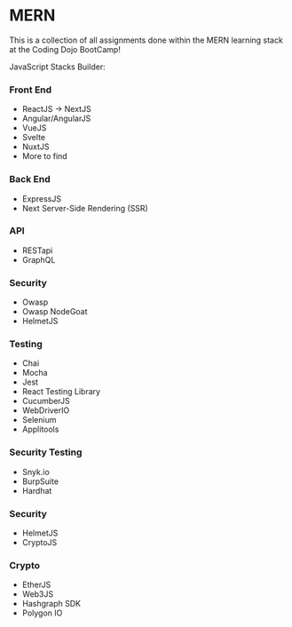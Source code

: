 # MERN

This is a collection of all assignments done within 
the MERN learning stack at the Coding Dojo BootCamp!

JavaScript Stacks Builder:

### Front End
- ReactJS -> NextJS
- Angular/AngularJS
- VueJS
- Svelte
- NuxtJS
- More to find

### Back End
- ExpressJS
- Next Server-Side Rendering (SSR)

### API
- RESTapi
- GraphQL

### Security
- Owasp
- Owasp NodeGoat
- HelmetJS

### Testing
- Chai
- Mocha
- Jest
- React Testing Library
- CucumberJS
- WebDriverIO
- Selenium
- Applitools

### Security Testing
- Snyk.io
- BurpSuite
- Hardhat

### Security
- HelmetJS
- CryptoJS

### Crypto
- EtherJS
- Web3JS
- Hashgraph SDK
- Polygon IO

